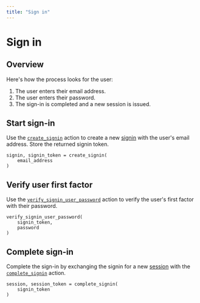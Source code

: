 ```yaml
---
title: "Sign in"
---
```


# Sign in

## Overview

Here's how the process looks for the user:

1. The user enters their email address.
2. The user enters their password.
3. The sign-in is completed and a new session is issued.

## Start sign-in

Use the [`create_signin`](/references/faroe-server-actions/actions/create_signin) action to create a new [signin](/concepts/signins) with the user's email address. Store the returned signin token.

```
signin, signin_token = create_signin(
    email_address
)
```

## Verify user first factor

Use the [`verify_signin_user_password`](/references/faroe-server-actions/actions/verify_signin_user_password) action to verify the user's first factor with their password.

```
verify_signin_user_password(
    signin_token,
    password
)
```

## Complete sign-in

Complete the sign-in by exchanging the signin for a new [session](/concepts/sessions) with the [`complete_signin`](/references/faroe-server-actions/actions/complete_signin) action.

```
session, session_token = complete_signin(
    signin_token
)
```
